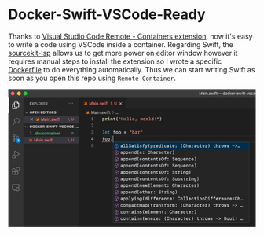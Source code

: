 # Docker-Swift-VSCode-Ready

Thanks to [Visual Studio Code Remote - Containers extension](https://code.visualstudio.com/docs/remote/containers), now it's easy to write a code using VSCode inside a container. Regarding Swift, the [sourcekit-lsp](https://github.com/apple/sourcekit-lsp/tree/main/Editors#visual-studio-code) allows us to get more power on editor window however it requires manual steps to install the extension so I wrote a specific [Dockerfile](./.devcontainer/Dockerfile) to do everything automatically. Thus we can start writing Swift as soon as you open this repo using `Remote-Container`.

![](image.png)
